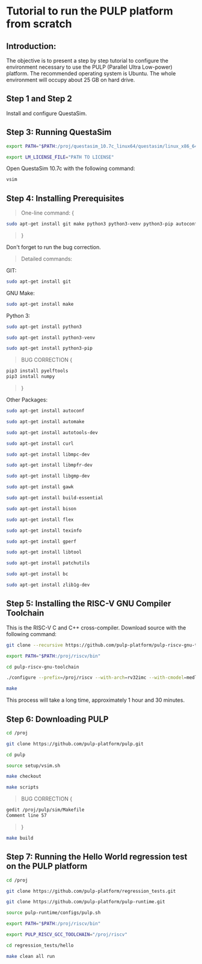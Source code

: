 # Tutorial to run the PULP platform from scratch

## Introduction:

The objective is to present a step by step tutorial to configure the environment necessary to use the PULP (Parallel Ultra Low-power) platform. The recommended operating system is Ubuntu. The whole environment will occupy about 25 GB on hard drive.

## Step 1 and Step 2

Install and configure QuestaSim.

## Step 3: Running QuestaSim

``` bash
export PATH="$PATH:/proj/questasim_10.7c_linux64/questasim/linux_x86_64"
```

``` bash
export LM_LICENSE_FILE="PATH TO LICENSE"
```

Open QuestaSim 10.7c with the following command:

``` bash
vsim
```

## Step 4: Installing Prerequisites

> One-line command: {

``` bash
sudo apt-get install git make python3 python3-venv python3-pip autoconf automake autotools-dev curl libmpc-dev libmpfr-dev libgmp-dev gawk build-essential bison flex texinfo gperf libtool patchutils bc zlib1g-dev
```
> }

Don't forget to run the bug correction.

> Detailed commands:

GIT:

``` bash
sudo apt-get install git
```

GNU Make:

``` bash
sudo apt-get install make
```

Python 3:

``` bash
sudo apt-get install python3
```

``` bash
sudo apt-get install python3-venv
```

``` bash
sudo apt-get install python3-pip
```

> BUG CORRECTION {

``` bash
pip3 install pyelftools
pip3 install numpy
```
> }

Other Packages:

``` bash
sudo apt-get install autoconf
```

``` bash
sudo apt-get install automake
```

``` bash
sudo apt-get install autotools-dev
```

``` bash
sudo apt-get install curl
```

``` bash
sudo apt-get install libmpc-dev
```

``` bash
sudo apt-get install libmpfr-dev
```

``` bash
sudo apt-get install libgmp-dev
```

``` bash
sudo apt-get install gawk
```

``` bash
sudo apt-get install build-essential
```

``` bash
sudo apt-get install bison
```

``` bash
sudo apt-get install flex
```

``` bash
sudo apt-get install texinfo
```

``` bash
sudo apt-get install gperf
```

``` bash
sudo apt-get install libtool
```

``` bash
sudo apt-get install patchutils
```

``` bash
sudo apt-get install bc
```

``` bash
sudo apt-get install zlib1g-dev
```

## Step 5: Installing the RISC-V GNU Compiler Toolchain

This is the RISC-V C and C++ cross-compiler. Download source with the following command:

``` bash
git clone --recursive https://github.com/pulp-platform/pulp-riscv-gnu-toolchain
```

``` bash
export PATH="$PATH:/proj/riscv/bin"
```

``` bash
cd pulp-riscv-gnu-toolchain
```

``` bash
./configure --prefix=/proj/riscv --with-arch=rv32imc --with-cmodel=medlow --enable-multilib
```

``` bash
make
```

This process will take a long time, approximately 1 hour and 30 minutes.

## Step 6: Downloading PULP

``` bash
cd /proj
```

``` bash
git clone https://github.com/pulp-platform/pulp.git
```

``` bash
cd pulp
```

``` bash
source setup/vsim.sh
```

``` bash
make checkout
```

``` bash
make scripts
```

> BUG CORRECTION {

``` bash
gedit /proj/pulp/sim/Makefile
Comment line 57
```
> }

``` bash
make build
```

## Step 7: Running the Hello World regression test on the PULP platform

``` bash
cd /proj
```

``` bash
git clone https://github.com/pulp-platform/regression_tests.git
```

``` bash
git clone https://github.com/pulp-platform/pulp-runtime.git
```

``` bash
source pulp-runtime/configs/pulp.sh
```

``` bash
export PATH="$PATH:/proj/riscv/bin"
```

``` bash
export PULP_RISCV_GCC_TOOLCHAIN="/proj/riscv"
```

``` bash
cd regression_tests/hello
```

``` bash
make clean all run
```
